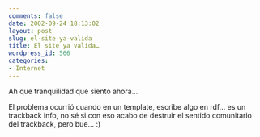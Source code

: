 ```yaml
---
comments: false
date: 2002-09-24 18:13:02
layout: post
slug: el-site-ya-valida
title: El site ya valida…
wordpress_id: 566
categories:
- Internet
---
```


Ah que tranquilidad que siento ahora…





El problema ocurrió cuando en un template, escribe algo en rdf… es un trackback info, no sé si con eso acabo de destruir el sentido comunitario del trackback, pero bue… :)




 
